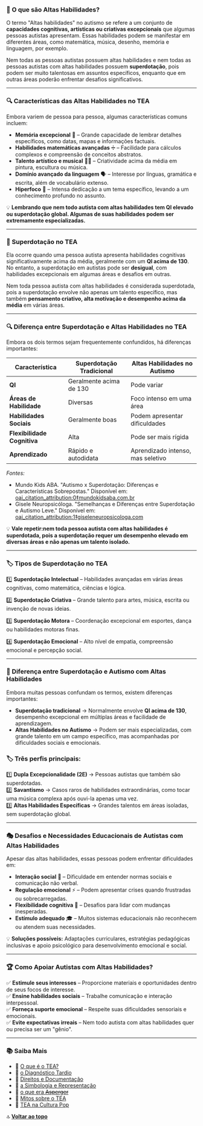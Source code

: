 
### 🧠 O que são  Altas Habilidades?  

O termo "Altas habilidades" no autismo se refere a um conjunto de **capacidades cognitivas, artísticas ou criativas excepcionais** que algumas pessoas autistas apresentam. Essas habilidades podem se manifestar em diferentes áreas, como matemática, música, desenho, memória e linguagem, por exemplo.  

Nem todas as pessoas autistas possuem altas habilidades e nem todas as pessoas autistas com altas habilidades possuem **superdotação**, pois podem ser muito talentosas em assuntos específicos, enquanto que em outras áreas poderão enfrentar desafios significativos.  

---

### 🔍 Características das Altas Habilidades no TEA  

Embora variem de pessoa para pessoa, algumas características comuns incluem:  

- **Memória excepcional** 🧠 – Grande capacidade de lembrar detalhes específicos, como datas, mapas e informações factuais.  
- **Habilidades matemáticas avançadas** ➗ – Facilidade para cálculos complexos e compreensão de conceitos abstratos.  
- **Talento artístico e musical** 🎨🎼 – Criatividade acima da média em pintura, escultura ou música.  
- **Domínio avançado da linguagem** 🗣️ – Interesse por línguas, gramática e escrita, além de vocabulário extenso.  
- **Hiperfoco** 🎯 – Intensa dedicação a um tema específico, levando a um conhecimento profundo no assunto.  

💡 **Lembrando que nem todo autista com altas habilidades tem QI elevado ou superdotação global. Algumas de suas habilidades podem ser extremamente especializadas.**  

---
### 🌟 Superdotação no TEA

Ela ocorre quando uma pessoa autista apresenta habilidades cognitivas significativamente acima da média, geralmente com um **QI acima de 130**. No entanto, a superdotação em autistas pode ser **desigual**, com habilidades excepcionais em algumas áreas e desafios em outras.

Nem toda pessoa autista com altas habilidades é considerada superdotada, pois a superdotação envolve não apenas um talento específico, mas também **pensamento criativo, alta motivação e desempenho acima da média** em várias áreas.

---

### 🔍 Diferença entre Superdotação e Altas Habilidades no TEA

Embora os dois termos sejam frequentemente confundidos, há diferenças importantes:

| Característica               | Superdotação Tradicional    | Altas Habilidades no Autismo |
|------------------------------|-----------------------------|------------------------------|
| **QI**                       | Geralmente acima de 130     | Pode variar                  |
| **Áreas de Habilidade**      | Diversas                    | Foco intenso em uma área     |
| **Habilidades Sociais**      | Geralmente boas             | Podem apresentar dificuldades|
| **Flexibilidade Cognitiva**  | Alta                        | Pode ser mais rígida         |
| **Aprendizado**              | Rápido e autodidata         | Aprendizado intenso, mas seletivo |

*Fontes:*

- Mundo Kids ABA. "Autismo x Superdotação: Diferenças e Características Sobrepostas." Disponível em:  [oai_citation_attribution:0‡mundokidsaba.com.br](https://www.mundokidsaba.com.br/ver/autismo-x-superdotacao-diferencas-e-caracteristicas-sobrepostas?utm_source=chatgpt.com)
- Gisele Neuropsicóloga. "Semelhanças e Diferenças entre Superdotação e Autismo Leve." Disponível em:  [oai_citation_attribution:1‡giseleneuropsicologa.com](https://www.giseleneuropsicologa.com/post/semelhan%C3%A7as-entre-superdota%C3%A7%C3%A3o-e-autismo-leve?utm_source=chatgpt.com)

💡 **Vale repetir:nem toda pessoa autista com altas habilidades é superdotada, pois a superdotação requer um desempenho elevado em diversas áreas e não apenas um talento isolado.**

---

### 🏷️ Tipos de Superdotação no TEA

1️⃣ **Superdotação Intelectual** – Habilidades avançadas em várias áreas cognitivas, como matemática, ciências e lógica.

2️⃣ **Superdotação Criativa** – Grande talento para artes, música, escrita ou invenção de novas ideias.

3️⃣ **Superdotação Motora** – Coordenação excepcional em esportes, dança ou habilidades motoras finas.

4️⃣ **Superdotação Emocional** – Alto nível de empatia, compreensão emocional e percepção social.

---

### 🔄 Diferença entre Superdotação e Autismo com Altas Habilidades  

Embora muitas pessoas confundam os termos, existem diferenças importantes:  

- **Superdotação tradicional** → Normalmente envolve **QI acima de 130**, desempenho excepcional em múltiplas áreas e facilidade de aprendizagem.  
- **Altas Habilidades no Autismo** → Podem ser mais especializadas, com grande talento em um campo específico, mas acompanhadas por dificuldades sociais e emocionais.  

### 🏷️ Três perfis principais:  

1️⃣ **Dupla Excepcionalidade (2E)** → Pessoas autistas que também são superdotadas.  
2️⃣ **Savantismo** → Casos raros de habilidades extraordinárias, como tocar uma música complexa após ouvi-la apenas uma vez.  
3️⃣ **Altas Habilidades Específicas** → Grandes talentos em áreas isoladas, sem superdotação global.  

---

### 🎭 Desafios e Necessidades Educacionais de Autistas com Altas Habilidades  

Apesar das altas habilidades, essas pessoas podem enfrentar dificuldades em:  

- **Interação social** 🤝 – Dificuldade em entender normas sociais e comunicação não verbal.  
- **Regulação emocional** ⚡ – Podem apresentar crises quando frustradas ou sobrecarregadas.  
- **Flexibilidade cognitiva** 🔄 – Desafios para lidar com mudanças inesperadas.  
- **Estímulo adequado** 🎓 – Muitos sistemas educacionais não reconhecem ou atendem suas necessidades.  

💡 **Soluções possíveis:** Adaptações curriculares, estratégias pedagógicas inclusivas e apoio psicológico para desenvolvimento emocional e social.  

---

### 🏆 Como Apoiar Autistas com Altas Habilidades?  

✅ **Estimule seus interesses** – Proporcione materiais e oportunidades dentro de seus focos de interesse.  
✅ **Ensine habilidades sociais** – Trabalhe comunicação e interação interpessoal.  
✅ **Forneça suporte emocional** – Respeite suas dificuldades sensoriais e emocionais.  
✅ **Evite expectativas irreais** – Nem todo autista com altas habilidades quer ou precisa ser um "gênio".  

---

### 📚 Saiba Mais  

- 🔹 [O que é o TEA?](/pages/autismo/autismo.html)  
- 🔹 [o Diagnóstico Tardio](/pages/autismo/diagnosticotardio.html)
- 🔹 [Direitos e Documentação](/pages/autismo/direitos.html)
- 🔹 [a Simbologia e Representação](/pages/autismo/identificadao.html)
- 🔹 [o que era ~~Asperger~~](/pages/autismo/asperger.html)
- 🔹 [Mitos sobre o TEA](/pages/autismo/mitos.html)  
- 🔹 [TEA na Cultura Pop](/pages/autismo/namidia.html)  



🔝 [**Voltar ao topo**](#🧠-altas-habilidades-no-autismo)

